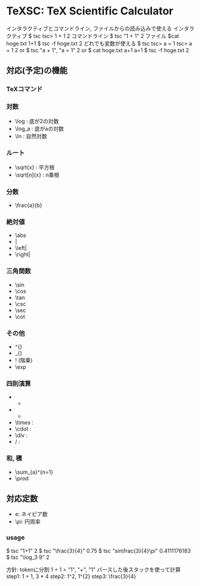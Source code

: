 # TeXSC: TeX Scientific Calculator

インタラクティブとコマンドライン, ファイルからの読み込みで使える
インタラクティブ
$ tsc
tsc> 1 + 1
2
コマンドライン
$ tsc "1 + 1"
2
ファイル
$cat hoge.txt
1+1
$ tsc -f hoge.txt
2
どれでも変数が使える
$ tsc
tsc> a = 1
tsc> a + 1
2
or
$ tsc "a + 1",  "a = 1"
2
or 
$ cat hoge.txt
a+1
a=1
$ tsc -f hoge.txt
2

## 対応(予定)の機能
### TeXコマンド
### 対数
- \log : 底が2の対数
- \log_a : 底がaの対数
- \ln : 自然対数 
### ルート
- \sqrt{x} : 平方根
- \sqrt[n]{x} : n乗根
### 分数
- \frac{a}{b}
### 絶対値
- \abs
- |
- \left|
- \right|
### 三角関数
- \sin
- \cos
- \tan
- \csc
- \sec
- \cot
### その他
- ^{}
- _{}
- ! (階乗)
- \exp
### 四則演算
- +
- -
- \times : 
- \cdot :
- \div :
- / :
### 和, 積
- \sum_{a}^{n=1}
- \prod

## 対応定数
- e: ネイピア数
- \pi: 円周率

### usage
$ tsc "1+1"
2
$ tsc "\frac{3}{4}"
0.75
$ tsc "sin\frac{3}{4}\pi"
0.4111176183
$ tsc "\log_3 9"
2

方針: 
tokenに分割 1 + 1 > "1", "+", "1"
パースした後スタックを使って計算
step1: 1 + 1, 3 * 4
step2: 1^2, 1^{2}
step3: \frac{3}{4}
